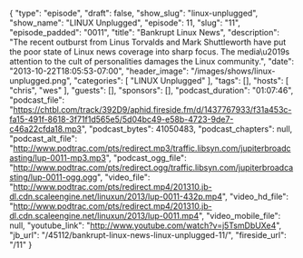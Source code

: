 {
  "type": "episode",
  "draft": false,
  "show_slug": "linux-unplugged",
  "show_name": "LINUX Unplugged",
  "episode": 11,
  "slug": "11",
  "episode_padded": "0011",
  "title": "Bankrupt Linux News",
  "description": "The recent outburst from Linus Torvalds and Mark Shuttleworth have put the poor state of Linux news coverage into sharp focus. The media\u2019s attention to the cult of personalities damages the Linux community.",
  "date": "2013-10-22T18:05:53-07:00",
  "header_image": "/images/shows/linux-unplugged.png",
  "categories": [
    "LINUX Unplugged"
  ],
  "tags": [],
  "hosts": [
    "chris",
    "wes"
  ],
  "guests": [],
  "sponsors": [],
  "podcast_duration": "01:07:46",
  "podcast_file": "https://chtbl.com/track/392D9/aphid.fireside.fm/d/1437767933/f31a453c-fa15-491f-8618-3f71f1d565e5/5d04bc49-e58b-4723-9de7-c46a22cfda18.mp3",
  "podcast_bytes": 41050483,
  "podcast_chapters": null,
  "podcast_alt_file": "http://www.podtrac.com/pts/redirect.mp3/traffic.libsyn.com/jupiterbroadcasting/lup-0011-mp3.mp3",
  "podcast_ogg_file": "http://www.podtrac.com/pts/redirect.ogg/traffic.libsyn.com/jupiterbroadcasting/lup-0011-ogg.ogg",
  "video_file": "http://www.podtrac.com/pts/redirect.mp4/201310.jb-dl.cdn.scaleengine.net/linuxun/2013/lup-0011-432p.mp4",
  "video_hd_file": "http://www.podtrac.com/pts/redirect.mp4/201310.jb-dl.cdn.scaleengine.net/linuxun/2013/lup-0011.mp4",
  "video_mobile_file": null,
  "youtube_link": "http://www.youtube.com/watch?v=j5TsmDbUXe4",
  "jb_url": "/45112/bankrupt-linux-news-linux-unplugged-11/",
  "fireside_url": "/11"
}

